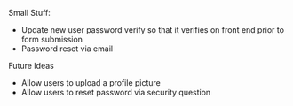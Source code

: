 

Small Stuff:
- Update new user password verify so that it verifies on front end prior to form submission
- Password reset via email


Future Ideas
- Allow users to upload a profile picture
- Allow users to reset password via security question
